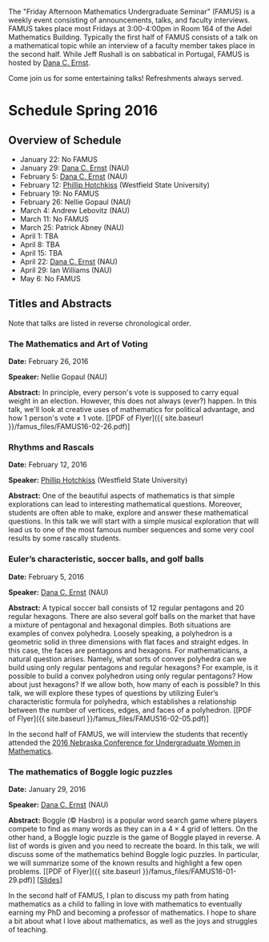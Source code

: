 The "Friday Afternoon Mathematics Undergraduate Seminar" (FAMUS) is a weekly event consisting of announcements, talks, and faculty interviews.  FAMUS takes place most Fridays at 3:00-4:00pm in Room 164 of the Adel Mathematics Building.  Typically the first half of FAMUS consists of a talk on a mathematical topic while an interview of a faculty member takes place in the second half. While Jeff Rushall is on sabbatical in Portugal, FAMUS is hosted by [Dana C. Ernst](http://dcernst.github.io).  

Come join us for some entertaining talks!  Refreshments always served.

# Schedule Spring 2016 #

## Overview of Schedule ##
  - January 22: No FAMUS
  - January 29: [Dana C. Ernst](http://dcernst.github.io) (NAU)
  - February 5: [Dana C. Ernst](http://dcernst.github.io) (NAU)
  - February 12: [Phillip Hotchkiss](http://www.westfield.ma.edu/math/faculty/hotchkiss/pkh.html) (Westfield State University)
  - February 19: No FAMUS
  - February 26: Nellie Gopaul (NAU)
  - March 4: Andrew Lebovitz (NAU)
  - March 11: No FAMUS
  - March 25: Patrick Abney (NAU)
  - April 1: TBA
  - April 8: TBA
  - April 15: TBA
  - April 22: [Dana C. Ernst](http://dcernst.github.io) (NAU)
  - April 29: Ian Williams (NAU)
  - May 6: No FAMUS

## Titles and Abstracts ##

Note that talks are listed in reverse chronological order.

### The Mathematics and Art of Voting ###

**Date:** February 26, 2016

**Speaker:** Nellie Gopaul (NAU)

**Abstract:** In principle, every person's vote is supposed to carry equal weight in an election.  However, this does not always (ever?) happen.  In this talk, we'll look at creative uses of mathematics for political advantage, and how 1 person's vote $\neq$ 1 vote. [[PDF of Flyer]({{ site.baseurl }}/famus_files/FAMUS16-02-26.pdf)]

### Rhythms and Rascals ###

**Date:** February 12, 2016

**Speaker:** [Phillip Hotchkiss](http://www.westfield.ma.edu/math/faculty/hotchkiss/pkh.html) (Westfield State University)

**Abstract:** One of the beautiful aspects of mathematics is that simple explorations can lead to interesting mathematical questions. Moreover, students are often able to make, explore and answer these mathematical questions. In this talk we will start with a simple musical exploration that will lead us to one of the most famous number sequences and some very cool results by some rascally students.

### Euler’s characteristic, soccer balls, and golf balls ###

**Date:** February 5, 2016

**Speaker:** [Dana C. Ernst](http://dcernst.github.io) (NAU)

**Abstract:** A typical soccer ball consists of 12 regular pentagons and 20 regular hexagons. There are also several golf balls on the market that have a mixture of pentagonal and hexagonal dimples. Both situations are examples of convex polyhedra. Loosely speaking, a polyhedron is a geometric solid in three dimensions with flat faces and straight edges. In this case, the faces are pentagons and hexagons. For mathematicians, a natural question arises. Namely, what sorts of convex polyhedra can we build using only regular pentagons and regular hexagons? For example, is it possible to build a convex polyhedron using only regular pentagons? How about just hexagons? If we allow both, how many of each is possible? In this talk, we will explore these types of questions by utilizing Euler’s characteristic formula for polyhedra, which establishes a relationship between the number of vertices, edges, and faces of a polyhedron. [[PDF of Flyer]({{ site.baseurl }}/famus_files/FAMUS16-02-05.pdf)]

In the second half of FAMUS, we will interview the students that recently attended the [2016 Nebraska Conference for Undergraduate Women in Mathematics](http://www.math.unl.edu/~ncuwm/18thAnnual/index.php).

### The mathematics of Boggle logic puzzles ###

**Date:** January 29, 2016

**Speaker:** [Dana C. Ernst](http://dcernst.github.io) (NAU)

**Abstract:** Boggle (© Hasbro) is a popular word search game where players compete to find as many words as they can in a $4 \times 4$ grid of letters. On the other hand, a Boggle logic puzzle is the game of Boggle played in reverse. A list of words is given and you need to recreate the board. In this talk, we will discuss some of the mathematics behind Boggle logic puzzles. In particular, we will summarize some of the known results and highlight a few open problems. [[PDF of Flyer]({{ site.baseurl }}/famus_files/FAMUS16-01-29.pdf)] [[Slides](https://speakerdeck.com/dcernst/the-mathematics-of-boggle-logic-puzzles)]

In the second half of FAMUS, I plan to discuss my path from hating mathematics as a child to falling in love with mathematics to eventually earning my PhD and becoming a professor of mathematics.  I hope to share a bit about what I love about mathematics, as well as the joys and struggles of teaching.
